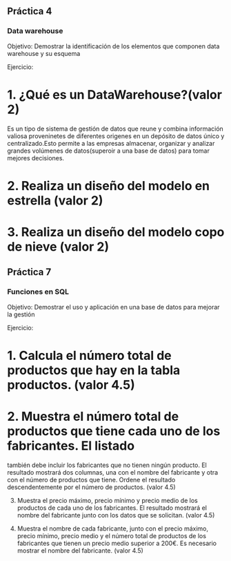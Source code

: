 
## Práctica 4
### Data warehouse

Objetivo: Demostrar la identificación de los elementos que componen data warehouse y
su esquema

Ejercicio:


# 1. ¿Qué es un DataWarehouse?(valor 2)

Es un tipo de sistema de gestión de datos que reune y combina información valiosa proveninetes de diferentes origenes en un depósito de datos único y centralizado.Esto permite a las empresas almacenar, organizar y analizar grandes volúmenes de datos(superoir a una base de datos) para tomar mejores decisiones.



# 2. Realiza un diseño del modelo en estrella (valor 2)





# 3. Realiza un diseño del modelo copo de nieve (valor 2)








## Práctica 7
### Funciones en SQL
Objetivo: Demostrar el uso y aplicación en una base de datos para mejorar la gestión

Ejercicio:



# 1. Calcula el número total de productos que hay en la tabla productos. (valor 4.5)



# 2. Muestra el número total de productos que tiene cada uno de los fabricantes. El listado
también debe incluir los fabricantes que no tienen ningún producto. El resultado
mostrará dos columnas, una con el nombre del fabricante y otra con el número de
productos que tiene. Ordene el resultado descendentemente por el número de
productos. (valor 4.5)

3. Muestra el precio máximo, precio mínimo y precio medio de los productos de cada
uno de los fabricantes. El resultado mostrará el nombre del fabricante junto con los
datos que se solicitan. (valor 4.5)

4. Muestra el nombre de cada fabricante, junto con el precio máximo, precio mínimo,
precio medio y el número total de productos de los fabricantes que tienen un precio
medio superior a 200€. Es necesario mostrar el nombre del fabricante. (valor 4.5)


